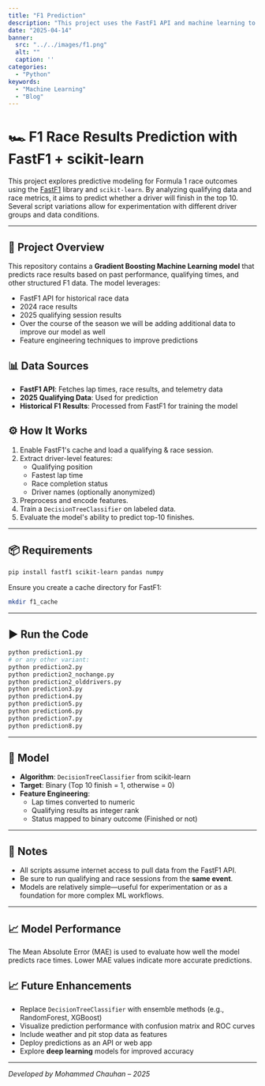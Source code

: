 ```yaml
---
title: "F1 Prediction"
description: "This project uses the FastF1 API and machine learning to predict whether Formula 1 drivers will finish in the top 10 based on qualifying performance and race data. It explores various data scenarios and driver groups using decision tree models. The goal is to analyze racing outcomes and experiment with predictive modeling techniques."
date: "2025-04-14"
banner:
  src: "../../images/f1.png"
  alt: ""
  caption: ''
categories:
  - "Python"
keywords:
  - "Machine Learning"
  - "Blog"
---
```





# 🏎️ F1 Race Results Prediction with FastF1 + scikit-learn

This project explores predictive modeling for Formula 1 race outcomes using the [FastF1](https://theoehrly.github.io/Fast-F1/) library and `scikit-learn`. By analyzing qualifying data and race metrics, it aims to predict whether a driver will finish in the top 10. Several script variations allow for experimentation with different driver groups and data conditions.

---

## 🚀 Project Overview
This repository contains a **Gradient Boosting Machine Learning model** that predicts race results based on past performance, qualifying times, and other structured F1 data. The model leverages:
- FastF1 API for historical race data
- 2024 race results
- 2025 qualifying session results
- Over the course of the season we will be adding additional data to improve our model as well
- Feature engineering techniques to improve predictions

## 📊 Data Sources
- **FastF1 API**: Fetches lap times, race results, and telemetry data
- **2025 Qualifying Data**: Used for prediction
- **Historical F1 Results**: Processed from FastF1 for training the model

## ⚙️ How It Works

1. Enable FastF1's cache and load a qualifying & race session.
2. Extract driver-level features:
   - Qualifying position
   - Fastest lap time
   - Race completion status
   - Driver names (optionally anonymized)
3. Preprocess and encode features.
4. Train a `DecisionTreeClassifier` on labeled data.
5. Evaluate the model's ability to predict top-10 finishes.

---

## 📦 Requirements

```bash
pip install fastf1 scikit-learn pandas numpy
```

Ensure you create a cache directory for FastF1:

```bash
mkdir f1_cache
```

---

## ▶️ Run the Code

```bash
python prediction1.py
# or any other variant:
python prediction2.py
python prediction2_nochange.py
python prediction2_olddrivers.py
python prediction3.py
python prediction4.py
python prediction5.py
python prediction6.py
python prediction7.py
python prediction8.py
```

---

## 🧪 Model

- **Algorithm**: `DecisionTreeClassifier` from scikit-learn
- **Target**: Binary (Top 10 finish = 1, otherwise = 0)
- **Feature Engineering**:
  - Lap times converted to numeric
  - Qualifying results as integer rank
  - Status mapped to binary outcome (Finished or not)

---

## 📌 Notes

- All scripts assume internet access to pull data from the FastF1 API.
- Be sure to run qualifying and race sessions from the **same event**.
- Models are relatively simple—useful for experimentation or as a foundation for more complex ML workflows.

---
## 📈 Model Performance
The Mean Absolute Error (MAE) is used to evaluate how well the model predicts race times. Lower MAE values indicate more accurate predictions.

## 📈 Future Enhancements

- Replace `DecisionTreeClassifier` with ensemble methods (e.g., RandomForest, XGBoost)
- Visualize prediction performance with confusion matrix and ROC curves
- Include weather and pit stop data as features
- Deploy predictions as an API or web app
- Explore **deep learning** models for improved accuracy

---

*Developed by Mohammed Chauhan – 2025*
